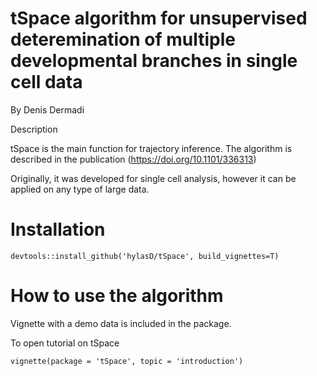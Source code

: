 # tSpace algorithm for unsupervised deteremination of multiple developmental branches in single cell data
By Denis Dermadi

Description

tSpace is the main function for trajectory inference. The algorithm is described in the publication (https://doi.org/10.1101/336313) 

Originally, it was developed for single cell analysis, however it can be applied on any type of large data.

# Installation

`devtools::install_github('hylasD/tSpace', build_vignettes=T)`


# How to use the algorithm

Vignette with a demo data is included in the package.

To open tutorial on tSpace

`vignette(package = 'tSpace', topic = 'introduction')`
